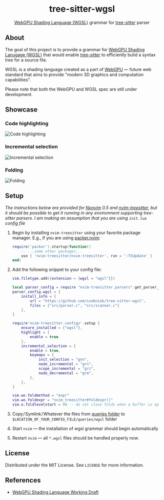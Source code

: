 <div align="center">
    <h1>
        tree-sitter-wgsl
	</h1>
    <p>
        <a href="https://www.w3.org/TR/WGSL/">WebGPU Shading Language (WGSL)</a> grammar for <a href="https://tree-sitter.github.io/tree-sitter/">tree-sitter</a> parser
    </p>
</div>

## About

The goal of this project is to provide a grammar for [WebGPU Shading Lanugage (WGSL)](https://www.w3.org/TR/WGSL/) that would enable [tree-sitter](https://tree-sitter.github.io/tree-sitter/) to efficiently bulid a syntax tree for a source file.

WGSL is a shading language created as a part of [WebGPU](https://www.w3.org/community/gpu/) &#x2014; future web standard that aims to provide "modern 3D graphics and computation capabilities".

Please note that both the WebGPU and WGSL spec are still under development.

## Showcase

### Code highlighting

![Code highlighting](./assets/code-highlighting.png)

### Incremental selection

![Incremental selection](./assets/incremental-selection.gif)

### Folding
![Folding](./assets/folding.gif)

## Setup

*The instructions below are provided for [Neovim](https://neovim.io/) 0.5 and [nvim-treesitter](https://github.com/nvim-treesitter/nvim-treesitter), but it should be possible to get it running in any environment supporting tree-sitter parsers. I am making an assumption that you are using `init.lua` config file*

1. Begin by installing `nvim-treesitter` using your favorite package manager. E.g., if you are using [packer.nvim](https://github.com/wbthomason/packer.nvim):

    ```lua
    require('packer').startup(function()
        -- ...some other packages...
        use { 'nvim-treesitter/nvim-treesitter', run = ':TSUpdate' }
    end)
    ```

2. Add the following snippet to your config file:

   ```lua
   vim.filetype.add({extension = {wgsl = "wgsl"}})
   
   local parser_config = require "nvim-treesitter.parsers".get_parser_configs()
   parser_config.wgsl = {
       install_info = {
           url = "https://github.com/szebniok/tree-sitter-wgsl",
           files = {"src/parser.c", "src/scanner.c"}
       },
   }
   
   require'nvim-treesitter.configs'.setup {
       ensure_installed = {"wgsl"},
       highlight = {
           enable = true
       },
       incremental_selection = {
           enable = true,
           keymaps = {
               init_selection = "gnn",
               node_incremental = "grn",
               scope_incremental = "grc",
               node_decremental = "grm",
           },
       },
   }
   
   vim.wo.foldmethod = "expr"
   vim.wo.foldexpr = "nvim_treesitter#foldexpr()"
   vim.o.foldlevelstart = 99 -- do not close folds when a buffer is opened
   ```
   
3. Copy&#x200A;/&#x200A;Symlink&#x200A;/&#x200A;Whatever the files from [queries folder](https://github.com/szebniok/tree-sitter-wgsl/tree/master/queries) to `$LOCATION_OF_YOUR_CONFIG_FILE/queries/wgsl` folder 

4. Start `nvim` &#x2014; the installation of wgsl grammar should begin automatically
5. Restart `nvim` &#x2014; all `*.wgsl` files should be handled properly now.

## License

Distributed under the MIT License. See `LICENSE` for more information.

## References

* [WebGPU Shading Language Working Draft](https://www.w3.org/TR/WGSL/)
